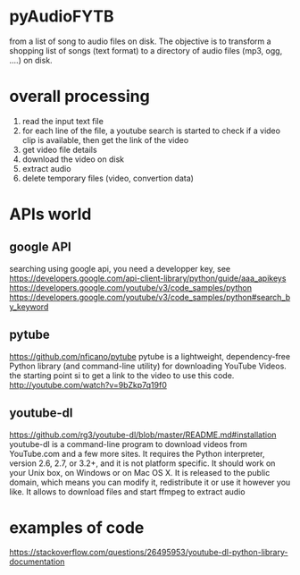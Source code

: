 # pyAudioFYTB
from a list of song to audio files on disk.
The objective is to transform a shopping list of songs (text format) to a directory of audio files (mp3, ogg, ....) on disk.

# overall processing
1. read the input text file
2. for each line of the file, a youtube search is started to check if a video clip is available, then get the link of the video
3. get video file details
4. download the video on disk
5. extract audio
6. delete temporary files (video, convertion data)


# APIs world

## google API
searching using google api, you need a developper key, see https://developers.google.com/api-client-library/python/guide/aaa_apikeys
https://developers.google.com/youtube/v3/code_samples/python
https://developers.google.com/youtube/v3/code_samples/python#search_by_keyword

## pytube
https://github.com/nficano/pytube
pytube is a lightweight, dependency-free Python library (and command-line utility) for downloading YouTube Videos.
the starting point si to get a link to the video to use this code.
http://youtube.com/watch?v=9bZkp7q19f0

## youtube-dl
https://github.com/rg3/youtube-dl/blob/master/README.md#installation
youtube-dl is a command-line program to download videos from YouTube.com and a few more sites. It requires the Python interpreter, version 2.6, 2.7, or 3.2+, and it is not platform specific. It should work on your Unix box, on Windows or on Mac OS X. It is released to the public domain, which means you can modify it, redistribute it or use it however you like. 
It allows to download files and start ffmpeg to extract audio

# examples of code
https://stackoverflow.com/questions/26495953/youtube-dl-python-library-documentation



